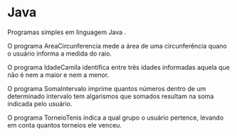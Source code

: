 # Java
Programas simples em linguagem Java .

O programa AreaCircunferencia mede a área de uma circunferência quano o usuário informa a medida do raio.

O programa IdadeCamila identifica entre três idades informadas aquela que não é nem a maior e nem a menor.

O programa SomaIntervalo imprime quantos números dentro de um determinado intervalo tem algarismos que somados resultam na soma indicada pelo usuário.

O programa TorneioTenis indica a qual grupo o usuário pertence, levando em conta quantos torneios ele venceu.
